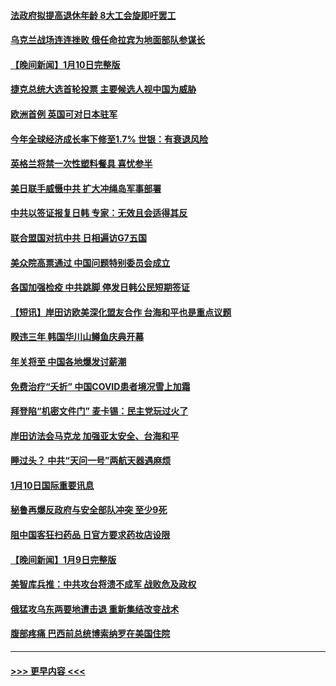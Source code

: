 #### [法政府拟提高退休年龄 8大工会旋即吁罢工](../pages/prog202/a103622435.md?t=01111543) 
#### [乌克兰战场连连挫败 俄任命拉宾为地面部队参谋长](../pages/prog202/a103622426.md?t=01111543) 
#### [【晚间新闻】1月10日完整版](../pages/prog202/a103622295.md?t=01111543) 
#### [捷克总统大选首轮投票 主要候选人视中国为威胁](../pages/prog202/a103622314.md?t=01111543) 
#### [欧洲首例 英国可对日本驻军](../pages/prog202/a103622288.md?t=01111543) 
#### [今年全球经济成长率下修至1.7% 世银：有衰退风险](../pages/prog202/a103622280.md?t=01111543) 
#### [英格兰将禁一次性塑料餐具 喜忧参半](../pages/prog202/a103622196.md?t=01111543) 
#### [美日联手威慑中共 扩大冲绳岛军事部署](../pages/prog202/a103622191.md?t=01111543) 
#### [中共以签证报复日韩 专家：无效且会适得其反](../pages/prog202/a103622185.md?t=01111543) 
#### [联合盟国对抗中共 日相遍访G7五国](../pages/prog202/a103622183.md?t=01111543) 
#### [美众院高票通过 中国问题特别委员会成立](../pages/prog202/a103622189.md?t=01111543) 
#### [各国加强检疫 中共跳脚 停发日韩公民短期签证](../pages/prog202/a103621996.md?t=01111543) 
#### [【短讯】岸田访欧美深化盟友合作 台海和平也是重点议题](../pages/prog202/a103621998.md?t=01111543) 
#### [睽违三年 韩国华川山鳟鱼庆典开幕](../pages/prog202/a103622006.md?t=01111543) 
#### [年关将至 中国各地爆发讨薪潮](../pages/prog202/a103621767.md?t=01111543) 
#### [免费治疗“夭折” 中国COVID患者境况雪上加霜](../pages/prog202/a103621728.md?t=01111543) 
#### [拜登陷“机密文件门” 麦卡锡：民主党玩过火了](../pages/prog202/a103621736.md?t=01111543) 
#### [岸田访法会马克龙 加强亚太安全、台海和平](../pages/prog202/a103621760.md?t=01111543) 
#### [睡过头？ 中共“天问一号”两航天器遇麻烦](../pages/prog202/a103621741.md?t=01111543) 
#### [1月10日国际重要讯息](../pages/prog202/a103621758.md?t=01111543) 
#### [秘鲁再爆反政府与安全部队冲突 至少9死](../pages/prog202/a103621554.md?t=01111543) 
#### [阻中国客狂扫药品 日官方要求药妆店设限](../pages/prog202/a103621540.md?t=01111543) 
#### [【晚间新闻】1月9日完整版](../pages/prog202/a103621468.md?t=01111543) 
#### [美智库兵推：中共攻台将溃不成军 战败危及政权](../pages/prog202/a103621430.md?t=01111543) 
#### [俄猛攻乌东两要地遭击退 重新集结改变战术](../pages/prog202/a103621420.md?t=01111543) 
#### [腹部疼痛 巴西前总统博索纳罗在美国住院](../pages/prog202/a103621343.md?t=01111543) 

----
#### [ >>> 更早内容 <<< ](../indexes/prog202-earlier.md)
